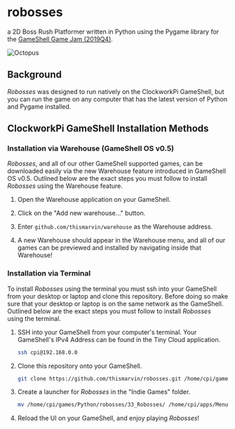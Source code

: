 # robosses

a 2D Boss Rush Platformer written in Python using the Pygame library for the [GameShell Game Jam (2019Q4)](https://itch.io/jam/gameshell-19q4).

![Octopus](https://user-images.githubusercontent.com/43303199/72630512-1dca0a80-3918-11ea-8083-110deda1eb0d.gif)

## Background

*Robosses* was designed to run natively on the ClockworkPi GameShell, but you can run the game on any computer that has the latest version of Python and Pygame installed.

## ClockworkPi GameShell Installation Methods

### Installation via Warehouse (GameShell OS v0.5)

*Robosses*, and all of our other GameShell supported games, can be downloaded easily via the new Warehouse feature introduced in GameShell OS v0.5. Outlined below are the exact steps you must follow to install *Robosses* using the Warehouse feature.

1. Open the Warehouse application on your GameShell.

2. Click on the "Add new warehouse..." button.

3. Enter `github.com/thismarvin/warehouse` as the Warehouse address.

4. A new Warehouse should appear in the Warehouse menu, and all of our games can be previewed and installed by navigating inside that Warehouse!

### Installation via Terminal

To install *Robosses* using the terminal you must ssh into your GameShell from your desktop or laptop and clone this repository. Before doing so make sure that your desktop or laptop is on the same network as the GameShell. Outlined below are the exact steps you must follow to install *Robosses* using the terminal.

1. SSH into your GameShell from your computer's terminal. Your GameShell's IPv4 Address can be found in the Tiny Cloud application.

    ```bash
    ssh cpi@192.168.0.0
    ```

2. Clone this repository onto your GameShell.

    ``` bash
    git clone https://github.com/thismarvin/robosses.git /home/cpi/games/Python/robosses
    ```

3. Create a launcher for *Robosses* in the "Indie Games" folder.

    ```bash
    mv /home/cpi/games/Python/robosses/33_Robosses/ /home/cpi/apps/Menu/21_Indie\ Games/
    ```

4. Reload the UI on your GameShell, and enjoy playing *Robosses*!
